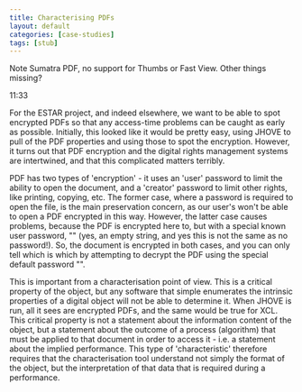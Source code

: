 ```yaml
---
title: Characterising PDFs
layout: default
categories: [case-studies]
tags: [stub]
---
```


Note Sumatra PDF, no support for Thumbs or Fast View. Other things missing?

11:33

For the ESTAR project, and indeed elsewhere, we want to be able to spot encrypted PDFs so that any access-time problems can be caught as early as possible. Initially, this looked like it would be pretty easy, using JHOVE to pull of the PDF properties and using those to spot the encryption. However, it turns out that PDF encryption and the digital rights management systems are intertwined, and that this complicated matters terribly.

PDF has two types of 'encryption' - it uses an 'user' password to limit the ability to open the document, and a 'creator' password to limit other rights, like printing, copying, etc. The former case, where a password is required to open the file, is the main preservation concern, as our user's won't be able to open a PDF encrypted in this way. However, the latter case causes problems, because the PDF is encrypted here to, but with a special known user password, "" (yes, an empty string, and yes this is not the same as no password!). So, the document is encrypted in both cases, and you can only tell which is which by attempting to decrypt the PDF using the special default password "".

This is important from a characterisation point of view. This is a critical property of the object, but any software that simple enumerates the intrinsic properties of a digital object will not be able to determine it. When JHOVE is run, all it sees are encrypted PDFs, and the same would be true for XCL. This critical property is not a statement about the information content of the object, but a statement about the outcome of a process (algorithm) that must be applied to that document in order to access it - i.e. a statement about the implied performance. This type of 'characteristic' therefore requires that the characterisation tool understand not simply the format of the object, but the interpretation of that data that is required during a performance.
